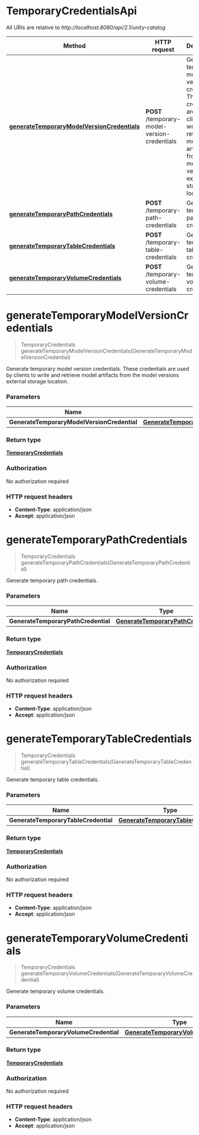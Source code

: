 # TemporaryCredentialsApi

All URIs are relative to *http://localhost:8080/api/2.1/unity-catalog*

| Method | HTTP request | Description |
|------------- | ------------- | -------------|
| [**generateTemporaryModelVersionCredentials**](TemporaryCredentialsApi.md#generateTemporaryModelVersionCredentials) | **POST** /temporary-model-version-credentials | Generate temporary model version credentials. These credentials are used by clients to write and retrieve model artifacts from the model versions external storage location. |
| [**generateTemporaryPathCredentials**](TemporaryCredentialsApi.md#generateTemporaryPathCredentials) | **POST** /temporary-path-credentials | Generate temporary path credentials. |
| [**generateTemporaryTableCredentials**](TemporaryCredentialsApi.md#generateTemporaryTableCredentials) | **POST** /temporary-table-credentials | Generate temporary table credentials. |
| [**generateTemporaryVolumeCredentials**](TemporaryCredentialsApi.md#generateTemporaryVolumeCredentials) | **POST** /temporary-volume-credentials | Generate temporary volume credentials. |


<a name="generateTemporaryModelVersionCredentials"></a>
# **generateTemporaryModelVersionCredentials**
> TemporaryCredentials generateTemporaryModelVersionCredentials(GenerateTemporaryModelVersionCredential)

Generate temporary model version credentials. These credentials are used by clients to write and retrieve model artifacts from the model versions external storage location.

### Parameters

|Name | Type | Description  | Notes |
|------------- | ------------- | ------------- | -------------|
| **GenerateTemporaryModelVersionCredential** | [**GenerateTemporaryModelVersionCredential**](../Models/GenerateTemporaryModelVersionCredential.md)|  | [optional] |

### Return type

[**TemporaryCredentials**](../Models/TemporaryCredentials.md)

### Authorization

No authorization required

### HTTP request headers

- **Content-Type**: application/json
- **Accept**: application/json

<a name="generateTemporaryPathCredentials"></a>
# **generateTemporaryPathCredentials**
> TemporaryCredentials generateTemporaryPathCredentials(GenerateTemporaryPathCredential)

Generate temporary path credentials.

### Parameters

|Name | Type | Description  | Notes |
|------------- | ------------- | ------------- | -------------|
| **GenerateTemporaryPathCredential** | [**GenerateTemporaryPathCredential**](../Models/GenerateTemporaryPathCredential.md)|  | [optional] |

### Return type

[**TemporaryCredentials**](../Models/TemporaryCredentials.md)

### Authorization

No authorization required

### HTTP request headers

- **Content-Type**: application/json
- **Accept**: application/json

<a name="generateTemporaryTableCredentials"></a>
# **generateTemporaryTableCredentials**
> TemporaryCredentials generateTemporaryTableCredentials(GenerateTemporaryTableCredential)

Generate temporary table credentials.

### Parameters

|Name | Type | Description  | Notes |
|------------- | ------------- | ------------- | -------------|
| **GenerateTemporaryTableCredential** | [**GenerateTemporaryTableCredential**](../Models/GenerateTemporaryTableCredential.md)|  | [optional] |

### Return type

[**TemporaryCredentials**](../Models/TemporaryCredentials.md)

### Authorization

No authorization required

### HTTP request headers

- **Content-Type**: application/json
- **Accept**: application/json

<a name="generateTemporaryVolumeCredentials"></a>
# **generateTemporaryVolumeCredentials**
> TemporaryCredentials generateTemporaryVolumeCredentials(GenerateTemporaryVolumeCredential)

Generate temporary volume credentials.

### Parameters

|Name | Type | Description  | Notes |
|------------- | ------------- | ------------- | -------------|
| **GenerateTemporaryVolumeCredential** | [**GenerateTemporaryVolumeCredential**](../Models/GenerateTemporaryVolumeCredential.md)|  | [optional] |

### Return type

[**TemporaryCredentials**](../Models/TemporaryCredentials.md)

### Authorization

No authorization required

### HTTP request headers

- **Content-Type**: application/json
- **Accept**: application/json

